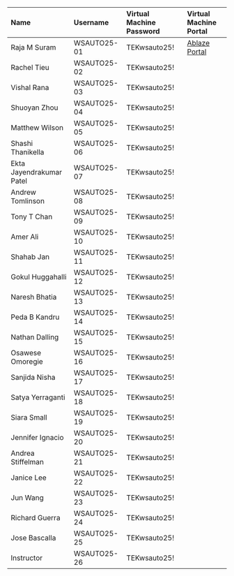 | Name                      | Username     | Virtual Machine Password | Virtual Machine Portal |
|:--------------------------|:-------------|:-------------------------|:-----------------------|
| Raja M Suram              | WSAUTO25-01  | TEKwsauto25!             | [Ablaze Portal](https://my.ablazedesktop.com) |
| Rachel Tieu               | WSAUTO25-02  | TEKwsauto25!             |                        |
| Vishal Rana               | WSAUTO25-03  | TEKwsauto25!             |                        |
| Shuoyan Zhou              | WSAUTO25-04  | TEKwsauto25!             |                        |
| Matthew Wilson            | WSAUTO25-05  | TEKwsauto25!             |                        |
| Shashi Thanikella         | WSAUTO25-06  | TEKwsauto25!             |                        |
| Ekta Jayendrakumar Patel  | WSAUTO25-07  | TEKwsauto25!             |                        |
| Andrew Tomlinson          | WSAUTO25-08  | TEKwsauto25!             |                        |
| Tony T Chan               | WSAUTO25-09  | TEKwsauto25!             |                        |
| Amer Ali                  | WSAUTO25-10  | TEKwsauto25!             |                        |
| Shahab Jan                | WSAUTO25-11  | TEKwsauto25!             |                        |
| Gokul Huggahalli          | WSAUTO25-12  | TEKwsauto25!             |                        |
| Naresh Bhatia             | WSAUTO25-13  | TEKwsauto25!             |                        |
| Peda B Kandru             | WSAUTO25-14  | TEKwsauto25!             |                        |
| Nathan Dalling            | WSAUTO25-15  | TEKwsauto25!             |                        |
| Osawese Omoregie          | WSAUTO25-16  | TEKwsauto25!             |                        |
| Sanjida Nisha             | WSAUTO25-17  | TEKwsauto25!             |                        |
| Satya Yerraganti          | WSAUTO25-18  | TEKwsauto25!             |                        |
| Siara Small               | WSAUTO25-19  | TEKwsauto25!             |                        |
| Jennifer Ignacio          | WSAUTO25-20  | TEKwsauto25!             |                        |
| Andrea Stiffelman         | WSAUTO25-21  | TEKwsauto25!             |                        |
| Janice Lee                | WSAUTO25-22  | TEKwsauto25!             |                        |
| Jun Wang                  | WSAUTO25-23  | TEKwsauto25!             |                        |
| Richard Guerra            | WSAUTO25-24  | TEKwsauto25!             |                        |
| Jose Bascalla             | WSAUTO25-25  | TEKwsauto25!             |                        |
| Instructor                | WSAUTO25-26  | TEKwsauto25!             |                        |
